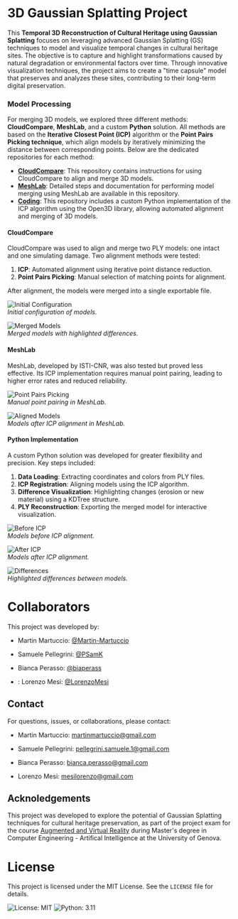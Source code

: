 # 3D Gaussian Splatting Project
This **Temporal 3D Reconstruction of Cultural Heritage using Gaussian Splatting** focuses on leveraging advanced Gaussian Splatting (GS) techniques to model and visualize temporal changes in cultural heritage sites. The objective is to capture and highlight transformations caused by natural degradation or environmental factors over time. Through innovative visualization techniques, the project aims to create a "time capsule" model that preserves and analyzes these sites, contributing to their long-term digital preservation.

### Model Processing

For merging 3D models, we explored three different methods: **CloudCompare**, **MeshLab**, and a custom **Python** solution. All methods are based on the **Iterative Closest Point (ICP)** algorithm or the **Point Pairs Picking technique**, which align models by iteratively minimizing the distance between corresponding points. Below are the dedicated repositories for each method:
- [**CloudCompare**](https://github.com/LorenzoMesi/AVR-CloudCompare): This repository contains instructions for using CloudCompare to align and merge 3D models.
- [**MeshLab**](https://github.com/biaperass/ICP_Merging_Meshlab): Detailed steps and documentation for performing model merging using MeshLab are available in this repository.
- [**Coding**](https://github.com/Martin-Martuccio/ICP-Merging): This repository includes a custom Python implementation of the ICP algorithm using the Open3D library, allowing automated alignment and merging of 3D models.

#### CloudCompare
CloudCompare was used to align and merge two PLY models: one intact and one simulating damage. Two alignment methods were tested:
1. **ICP**: Automated alignment using iterative point distance reduction.
2. **Point Pairs Picking**: Manual selection of matching points for alignment.

After alignment, the models were merged into a single exportable file.

![Initial Configuration](docs/images/cloudcompare/statues_for_icp.jpg)  
*Initial configuration of models.*

![Merged Models](docs/images/cloudcompare/alignment_differences.jpg)  
*Merged models with highlighted differences.*

#### MeshLab
MeshLab, developed by ISTI-CNR, was also tested but proved less effective. Its ICP implementation requires manual point pairing, leading to higher error rates and reduced reliability.

![Point Pairs Picking](docs/images/meshlab/satiroebaccante_icp_meshlab.png)  
*Manual point pairing in MeshLab.*

![Aligned Models](docs/images/meshlab/satiroebaccante_merging_meshalb.png)  
*Models after ICP alignment in MeshLab.*

#### Python Implementation
A custom Python solution was developed for greater flexibility and precision. Key steps included:
1. **Data Loading**: Extracting coordinates and colors from PLY files.
2. **ICP Registration**: Aligning models using the ICP algorithm.
3. **Difference Visualization**: Highlighting changes (erosion or new material) using a KDTree structure.
4. **PLY Reconstruction**: Exporting the merged model for interactive visualization.

![Before ICP](docs/images/coding/Code_ICP_Before.png)  
*Models before ICP alignment.*

![After ICP](docs/images/coding/Code_ICP_After.png)  
*Models after ICP alignment.*

![Differences](docs/images/coding/Code_Broken3.png)  
*Highlighted differences between models.*

# Collaborators

This project was developed by:

- Martin Martuccio: [@Martin-Martuccio](https://github.com/Martin-Martuccio) 
  
- Samuele Pellegrini: [@PSamK](https://github.com/PSamK)
  
- Bianca Perasso: [@biaperass](https://github.com/biaperass)
  
- : Lorenzo Mesi: [@LorenzoMesi](https://github.com/LorenzoMesi) 
  
## Contact

For questions, issues, or collaborations, please contact:

- Martin Martuccio: martinmartuccio@gmail.com

- Samuele Pellegrini: pellegrini.samuele.1@gmail.com

- Bianca Perasso: bianca.perasso@gmail.com

- Lorenzo Mesi: mesilorenzo@gmail.com

## Acknoledgements

This project was developed to explore the potential of Gaussian Splatting techniques for cultural heritage preservation, as part of the project exam for the course [Augmented and Virtual Reality](https://corsi.unige.it/off.f/2023/ins/66562) during Master's degree in Computer Engineering - Artifical Intelligence at the University of Genova.

# License

This project is licensed under the MIT License. See the `LICENSE` file for details.

![License: MIT](https://img.shields.io/badge/License-MIT-yellow.svg)
![Python: 3.11](https://img.shields.io/badge/Python-3.11-blue.svg)

